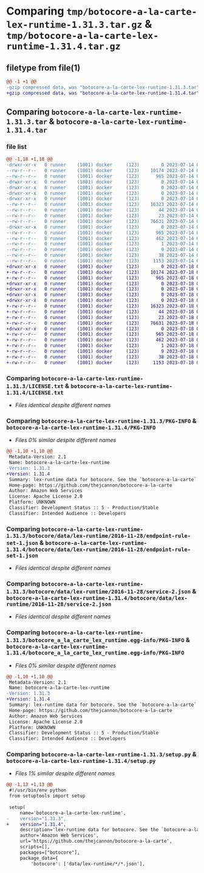 # Comparing `tmp/botocore-a-la-carte-lex-runtime-1.31.3.tar.gz` & `tmp/botocore-a-la-carte-lex-runtime-1.31.4.tar.gz`

## filetype from file(1)

```diff
@@ -1 +1 @@
-gzip compressed data, was "botocore-a-la-carte-lex-runtime-1.31.3.tar", last modified: Fri Jul 14 01:46:22 2023, max compression
+gzip compressed data, was "botocore-a-la-carte-lex-runtime-1.31.4.tar", last modified: Tue Jul 18 01:55:21 2023, max compression
```

## Comparing `botocore-a-la-carte-lex-runtime-1.31.3.tar` & `botocore-a-la-carte-lex-runtime-1.31.4.tar`

### file list

```diff
@@ -1,18 +1,18 @@
-drwxr-xr-x   0 runner    (1001) docker     (123)        0 2023-07-14 01:46:22.894792 botocore-a-la-carte-lex-runtime-1.31.3/
--rw-r--r--   0 runner    (1001) docker     (123)    10174 2023-07-14 01:46:22.000000 botocore-a-la-carte-lex-runtime-1.31.3/LICENSE.txt
--rw-r--r--   0 runner    (1001) docker     (123)      965 2023-07-14 01:46:22.894792 botocore-a-la-carte-lex-runtime-1.31.3/PKG-INFO
-drwxr-xr-x   0 runner    (1001) docker     (123)        0 2023-07-14 01:46:22.894792 botocore-a-la-carte-lex-runtime-1.31.3/botocore/
-drwxr-xr-x   0 runner    (1001) docker     (123)        0 2023-07-14 01:46:22.894792 botocore-a-la-carte-lex-runtime-1.31.3/botocore/data/
-drwxr-xr-x   0 runner    (1001) docker     (123)        0 2023-07-14 01:46:22.894792 botocore-a-la-carte-lex-runtime-1.31.3/botocore/data/lex-runtime/
-drwxr-xr-x   0 runner    (1001) docker     (123)        0 2023-07-14 01:46:22.894792 botocore-a-la-carte-lex-runtime-1.31.3/botocore/data/lex-runtime/2016-11-28/
--rw-r--r--   0 runner    (1001) docker     (123)    16323 2023-07-14 01:45:45.000000 botocore-a-la-carte-lex-runtime-1.31.3/botocore/data/lex-runtime/2016-11-28/endpoint-rule-set-1.json
--rw-r--r--   0 runner    (1001) docker     (123)       44 2023-07-14 01:45:45.000000 botocore-a-la-carte-lex-runtime-1.31.3/botocore/data/lex-runtime/2016-11-28/examples-1.json
--rw-r--r--   0 runner    (1001) docker     (123)       23 2023-07-14 01:45:45.000000 botocore-a-la-carte-lex-runtime-1.31.3/botocore/data/lex-runtime/2016-11-28/paginators-1.json
--rw-r--r--   0 runner    (1001) docker     (123)    76631 2023-07-14 01:45:45.000000 botocore-a-la-carte-lex-runtime-1.31.3/botocore/data/lex-runtime/2016-11-28/service-2.json
-drwxr-xr-x   0 runner    (1001) docker     (123)        0 2023-07-14 01:46:22.894792 botocore-a-la-carte-lex-runtime-1.31.3/botocore_a_la_carte_lex_runtime.egg-info/
--rw-r--r--   0 runner    (1001) docker     (123)      965 2023-07-14 01:46:22.000000 botocore-a-la-carte-lex-runtime-1.31.3/botocore_a_la_carte_lex_runtime.egg-info/PKG-INFO
--rw-r--r--   0 runner    (1001) docker     (123)      462 2023-07-14 01:46:22.000000 botocore-a-la-carte-lex-runtime-1.31.3/botocore_a_la_carte_lex_runtime.egg-info/SOURCES.txt
--rw-r--r--   0 runner    (1001) docker     (123)        1 2023-07-14 01:46:22.000000 botocore-a-la-carte-lex-runtime-1.31.3/botocore_a_la_carte_lex_runtime.egg-info/dependency_links.txt
--rw-r--r--   0 runner    (1001) docker     (123)        9 2023-07-14 01:46:22.000000 botocore-a-la-carte-lex-runtime-1.31.3/botocore_a_la_carte_lex_runtime.egg-info/top_level.txt
--rw-r--r--   0 runner    (1001) docker     (123)       38 2023-07-14 01:46:22.894792 botocore-a-la-carte-lex-runtime-1.31.3/setup.cfg
--rw-r--r--   0 runner    (1001) docker     (123)     1153 2023-07-14 01:46:22.000000 botocore-a-la-carte-lex-runtime-1.31.3/setup.py
+drwxr-xr-x   0 runner    (1001) docker     (123)        0 2023-07-18 01:55:21.112268 botocore-a-la-carte-lex-runtime-1.31.4/
+-rw-r--r--   0 runner    (1001) docker     (123)    10174 2023-07-18 01:55:20.000000 botocore-a-la-carte-lex-runtime-1.31.4/LICENSE.txt
+-rw-r--r--   0 runner    (1001) docker     (123)      965 2023-07-18 01:55:21.112268 botocore-a-la-carte-lex-runtime-1.31.4/PKG-INFO
+drwxr-xr-x   0 runner    (1001) docker     (123)        0 2023-07-18 01:55:21.112268 botocore-a-la-carte-lex-runtime-1.31.4/botocore/
+drwxr-xr-x   0 runner    (1001) docker     (123)        0 2023-07-18 01:55:21.112268 botocore-a-la-carte-lex-runtime-1.31.4/botocore/data/
+drwxr-xr-x   0 runner    (1001) docker     (123)        0 2023-07-18 01:55:21.112268 botocore-a-la-carte-lex-runtime-1.31.4/botocore/data/lex-runtime/
+drwxr-xr-x   0 runner    (1001) docker     (123)        0 2023-07-18 01:55:21.112268 botocore-a-la-carte-lex-runtime-1.31.4/botocore/data/lex-runtime/2016-11-28/
+-rw-r--r--   0 runner    (1001) docker     (123)    16323 2023-07-18 01:54:50.000000 botocore-a-la-carte-lex-runtime-1.31.4/botocore/data/lex-runtime/2016-11-28/endpoint-rule-set-1.json
+-rw-r--r--   0 runner    (1001) docker     (123)       44 2023-07-18 01:54:50.000000 botocore-a-la-carte-lex-runtime-1.31.4/botocore/data/lex-runtime/2016-11-28/examples-1.json
+-rw-r--r--   0 runner    (1001) docker     (123)       23 2023-07-18 01:54:50.000000 botocore-a-la-carte-lex-runtime-1.31.4/botocore/data/lex-runtime/2016-11-28/paginators-1.json
+-rw-r--r--   0 runner    (1001) docker     (123)    76631 2023-07-18 01:54:50.000000 botocore-a-la-carte-lex-runtime-1.31.4/botocore/data/lex-runtime/2016-11-28/service-2.json
+drwxr-xr-x   0 runner    (1001) docker     (123)        0 2023-07-18 01:55:21.112268 botocore-a-la-carte-lex-runtime-1.31.4/botocore_a_la_carte_lex_runtime.egg-info/
+-rw-r--r--   0 runner    (1001) docker     (123)      965 2023-07-18 01:55:21.000000 botocore-a-la-carte-lex-runtime-1.31.4/botocore_a_la_carte_lex_runtime.egg-info/PKG-INFO
+-rw-r--r--   0 runner    (1001) docker     (123)      462 2023-07-18 01:55:21.000000 botocore-a-la-carte-lex-runtime-1.31.4/botocore_a_la_carte_lex_runtime.egg-info/SOURCES.txt
+-rw-r--r--   0 runner    (1001) docker     (123)        1 2023-07-18 01:55:21.000000 botocore-a-la-carte-lex-runtime-1.31.4/botocore_a_la_carte_lex_runtime.egg-info/dependency_links.txt
+-rw-r--r--   0 runner    (1001) docker     (123)        9 2023-07-18 01:55:21.000000 botocore-a-la-carte-lex-runtime-1.31.4/botocore_a_la_carte_lex_runtime.egg-info/top_level.txt
+-rw-r--r--   0 runner    (1001) docker     (123)       38 2023-07-18 01:55:21.112268 botocore-a-la-carte-lex-runtime-1.31.4/setup.cfg
+-rw-r--r--   0 runner    (1001) docker     (123)     1153 2023-07-18 01:55:20.000000 botocore-a-la-carte-lex-runtime-1.31.4/setup.py
```

### Comparing `botocore-a-la-carte-lex-runtime-1.31.3/LICENSE.txt` & `botocore-a-la-carte-lex-runtime-1.31.4/LICENSE.txt`

 * *Files identical despite different names*

### Comparing `botocore-a-la-carte-lex-runtime-1.31.3/PKG-INFO` & `botocore-a-la-carte-lex-runtime-1.31.4/PKG-INFO`

 * *Files 0% similar despite different names*

```diff
@@ -1,10 +1,10 @@
 Metadata-Version: 2.1
 Name: botocore-a-la-carte-lex-runtime
-Version: 1.31.3
+Version: 1.31.4
 Summary: lex-runtime data for botocore. See the `botocore-a-la-carte` package for more info.
 Home-page: https://github.com/thejcannon/botocore-a-la-carte
 Author: Amazon Web Services
 License: Apache License 2.0
 Platform: UNKNOWN
 Classifier: Development Status :: 5 - Production/Stable
 Classifier: Intended Audience :: Developers
```

### Comparing `botocore-a-la-carte-lex-runtime-1.31.3/botocore/data/lex-runtime/2016-11-28/endpoint-rule-set-1.json` & `botocore-a-la-carte-lex-runtime-1.31.4/botocore/data/lex-runtime/2016-11-28/endpoint-rule-set-1.json`

 * *Files identical despite different names*

### Comparing `botocore-a-la-carte-lex-runtime-1.31.3/botocore/data/lex-runtime/2016-11-28/service-2.json` & `botocore-a-la-carte-lex-runtime-1.31.4/botocore/data/lex-runtime/2016-11-28/service-2.json`

 * *Files identical despite different names*

### Comparing `botocore-a-la-carte-lex-runtime-1.31.3/botocore_a_la_carte_lex_runtime.egg-info/PKG-INFO` & `botocore-a-la-carte-lex-runtime-1.31.4/botocore_a_la_carte_lex_runtime.egg-info/PKG-INFO`

 * *Files 0% similar despite different names*

```diff
@@ -1,10 +1,10 @@
 Metadata-Version: 2.1
 Name: botocore-a-la-carte-lex-runtime
-Version: 1.31.3
+Version: 1.31.4
 Summary: lex-runtime data for botocore. See the `botocore-a-la-carte` package for more info.
 Home-page: https://github.com/thejcannon/botocore-a-la-carte
 Author: Amazon Web Services
 License: Apache License 2.0
 Platform: UNKNOWN
 Classifier: Development Status :: 5 - Production/Stable
 Classifier: Intended Audience :: Developers
```

### Comparing `botocore-a-la-carte-lex-runtime-1.31.3/setup.py` & `botocore-a-la-carte-lex-runtime-1.31.4/setup.py`

 * *Files 1% similar despite different names*

```diff
@@ -1,13 +1,13 @@
 #!/usr/bin/env python
 from setuptools import setup
 
 setup(
     name='botocore-a-la-carte-lex-runtime',
-    version="1.31.3",
+    version="1.31.4",
     description='lex-runtime data for botocore. See the `botocore-a-la-carte` package for more info.',
     author='Amazon Web Services',
     url='https://github.com/thejcannon/botocore-a-la-carte',
     scripts=[],
     packages=["botocore"],
     package_data={
         'botocore': ['data/lex-runtime/*/*.json'],
```

